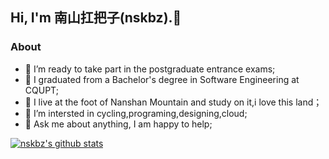 <!-- Your title -->
## Hi, I'm 南山扛把子(nskbz).👋

<!-- Talking about you -->
### About

<!-- Any image aligned to the right. Beware the width -->
<!-- <img width="55%" align="right" alt="Github" src="https://raw.githubusercontent.com/onimur/.github/master/.resources/git-header.svg" /> -->

- 🎯 I’m ready to take part in the postgraduate entrance exams;
- 🌱 I graduated from a Bachelor's degree in Software Engineering at CQUPT; 
- 🔭 I live at the foot of Nanshan Mountain and study on it,i love this land；
- 🤔 I’m intersted in cycling,programing,designing,cloud;
- 💬 Ask me about anything, I am happy to help;

<p>
  <a href="https://github.com/onimur/handle-path-oz">
    <img alt="nskbz's github stats" src="https://github-readme-stats.vercel.app/api?username=nskbz&show_icons=true&hide_border=true" />
  </a>
</p>
